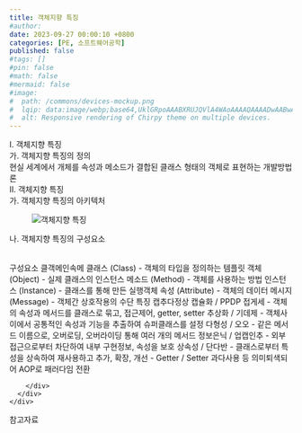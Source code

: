 ```yaml
---
title: 객체지향 특징
#author: 
date: 2023-09-27 00:00:10 +0800
categories: [PE, 소프트웨어공학]
published: false
#tags: []
#pin: false
#math: false
#mermaid: false
#image:
#  path: /commons/devices-mockup.png
#  lqip: data:image/webp;base64,UklGRpoAAABXRUJQVlA4WAoAAAAQAAAADwAABwAAQUxQSDIAAAARL0AmbZurmr57yyIiqE8oiG0bejIYEQTgqiDA9vqnsUSI6H+oAERp2HZ65qP/VIAWAFZQOCBCAAAA8AEAnQEqEAAIAAVAfCWkAALp8sF8rgRgAP7o9FDvMCkMde9PK7euH5M1m6VWoDXf2FkP3BqV0ZYbO6NA/VFIAAAA
#  alt: Responsive rendering of Chirpy theme on multiple devices.
---
```


<div class="post-wrap">
  <div class="para">
    <div class="para-title">
      I. 객체지향 특징
    </div>
    <div class="para-cntnt">
      <div class="para">
        <div class="para-title">
          가. 객체지향 특징의 정의
        </div>
        <div class="para-cntnt">
            현실 세계에서 개체를 속성과 메소드가 결합된 클래스 형태의 객체로 표현하는 개발방법론
        </div>
      </div>
    </div>
  </div>
  
  <div class="para">
    <div class="para-title">
      II. 객체지향 특징
    </div>
    <div class="para-cntnt">
      <div class="para">
        <div class="para-title">
          가. 객체지향 특징의 아키텍처
        </div>
        <div class="para-cntnt">
          <figure class="post-figure">
            <img src="/assets/img/posts/객체지향-특징.png" alt="객체지향 특징">
<!--            <figcaption>Source: Unveiling the Metaverse: Exploring Emerging Trends, Multifaceted Perspectives, and Future Challenges</figcaption>-->
          </figure>
        </div>
      </div>
      <div class="para">
        <div class="para-title">
          나. 객체지향 특징의 구성요소
        </div>
        <div class="para-cntnt">
          <table class="post-table">
          </table>
          구성요소 클객메인속메
  클래스 (Class) - 객체의 타입을 정의하는 템플릿
  객체 (Object) - 실제 클래스의 인스턴스
  메소드 (Method) - 객체를 사용하는 방법
  인스턴스 (Instance) - 클래스를 통해 만든 실행객체
  속성 (Attribute) - 객체의 데이터
  메시지 (Message) - 객체간 상호작용의 수단
특징 캡추다정상
  캡슐화 / PPDP 접게세 - 객체의 속성과 메서드를 클래스로 묶고, 접근제어, getter, setter 
  추상화 / 기데제 - 객체사이에서 공통적인 속성과 기능을 추출하여 슈퍼클래스를 설정
  다형성 / 오오 -  같은 메서드 이름으로, 오버로딩, 오버라이딩 통해 여러 개의 메서드
  정보은닉 / 업캡인추 - 외부 접근으로부터 차단하여 내부 구현정보, 속성을 보호
  상속성 / 단다반 - 클래스로부터 특성을 상속하여 재사용하고 추가, 확장, 개선
- Getter / Setter 과다사용 등 의미퇴색되어 AOP로 패러다임 전환

        </div>
      </div>
    </div>
  </div>

  <div class="refr-wrap">
    <div class="refr-title">
        참고자료
    </div>
    <ol class="refr-list">
    <!--    <li>(나현식, 최대선) <a target="_blank" href="https://scienceon.kisti.re.kr/commons/util/originalView.do?cn=JAKO202225948430499&oCn=JAKO202225948430499&dbt=JAKO&journal=NJOU00291864">메타버스 보안 위협 요소 및 대응 방안 검토</a></li>-->
    <!--    <li>(M. Uddin, S. Manickam, H. Ullah, M. Obaidat and A. Dandoush) <a target="_blank" href="https://ieeexplore.ieee.org/abstract/document/10138386">Unveiling the Metaverse: Exploring Emerging Trends, Multifaceted Perspectives, and Future Challenges</a></li>-->
    </ol>
  </div>
</div>
